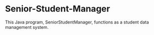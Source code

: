 # Senior-Student-Manager
This Java program, SeniorStudentManager, functions as a student data management system.
